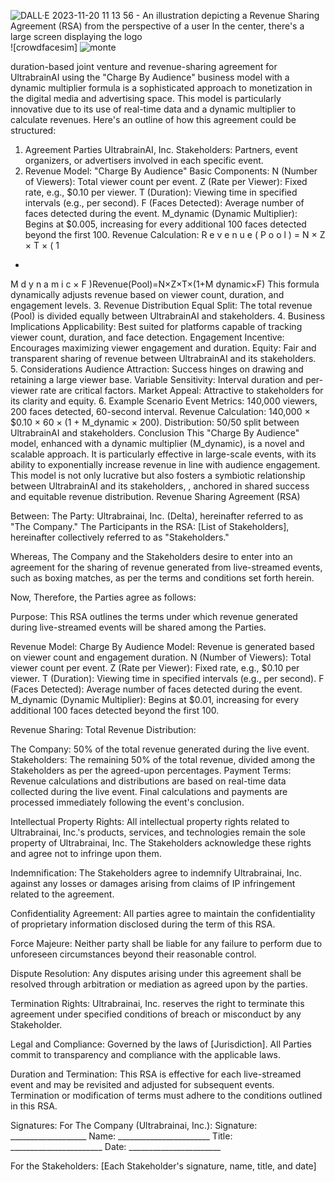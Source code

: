 

![DALL·E 2023-11-20 11 13 56 - An illustration depicting a Revenue Sharing Agreement (RSA) from the perspective of a user  In the center, there's a large screen displaying the logo ](https://github.com/BlackBoyZeus/Ultrabrainai/assets/128257630/b4c4f7dc-9349-4b6c-941f-63b3190ab21f)![crowdfacesim]
![monte](https://github.com/BlackBoyZeus/Ultrabrainai/assets/128257630/39360e86-6245-4678-b8df-27dcf662e852)



duration-based joint venture and revenue-sharing agreement for UltrabrainAI using the "Charge By Audience" business model with a dynamic multiplier formula is a sophisticated approach to monetization in the digital media and advertising space. This model is particularly innovative due to its use of real-time data and a dynamic multiplier to calculate revenues. Here's an outline of how this agreement could be structured:

1. Agreement Parties
UltrabrainAI, Inc.
Stakeholders: Partners, event organizers, or advertisers involved in each specific event.
2. Revenue Model: "Charge By Audience"
Basic Components:
N (Number of Viewers): Total viewer count per event.
Z (Rate per Viewer): Fixed rate, e.g., $0.10 per viewer.
T (Duration): Viewing time in specified intervals (e.g., per second).
F (Faces Detected): Average number of faces detected during the event.
M_dynamic (Dynamic Multiplier): Begins at $0.005, increasing for every additional 100 faces detected beyond the first 100.
Revenue Calculation:
R
e
v
e
n
u
e
(
P
o
o
l
)
=
N
×
Z
×
T
×
(
1
+
M
d
y
n
a
m
i
c
×
F
)Revenue(Pool)=N×Z×T×(1+M 
dynamic×F)
This formula dynamically adjusts revenue based on viewer count, duration, and engagement levels.
3. Revenue Distribution
Equal Split: The total revenue (Pool) is divided equally between UltrabrainAI and stakeholders.
4. Business Implications
Applicability: Best suited for platforms capable of tracking viewer count, duration, and face detection.
Engagement Incentive: Encourages maximizing viewer engagement and duration.
Equity: Fair and transparent sharing of revenue between UltrabrainAI and its stakeholders.
5. Considerations
Audience Attraction: Success hinges on drawing and retaining a large viewer base.
Variable Sensitivity: Interval duration and per-viewer rate are critical factors.
Market Appeal: Attractive to stakeholders for its clarity and equity.
6. Example Scenario
Event Metrics: 140,000 viewers, 200 faces detected, 60-second interval.
Revenue Calculation: 140,000 × $0.10 × 60 × (1 + M_dynamic × 200).
Distribution: 50/50 split between UltrabrainAI and stakeholders.
Conclusion
This "Charge By Audience" model, enhanced with a dynamic multiplier (M_dynamic), is a novel and scalable approach. It is particularly effective in large-scale events, with its ability to exponentially increase revenue in line with audience engagement. This model is not only lucrative but also fosters a symbiotic relationship between UltrabrainAI and its stakeholders, , anchored in shared success and equitable revenue distribution.
Revenue Sharing Agreement (RSA)

Between: The Party: Ultrabrainai, Inc. (Delta), hereinafter referred to as "The Company." The Participants in the RSA: [List of Stakeholders], hereinafter collectively referred to as "Stakeholders."

Whereas, The Company and the Stakeholders desire to enter into an agreement for the sharing of revenue generated from live-streamed events, such as boxing matches, as per the terms and conditions set forth herein.

Now, Therefore, the Parties agree as follows:

Purpose: This RSA outlines the terms under which revenue generated during live-streamed events will be shared among the Parties.

Revenue Model: Charge By Audience Model: Revenue is generated based on viewer count and engagement duration. N (Number of Viewers): Total viewer count per event. Z (Rate per Viewer): Fixed rate, e.g., $0.10 per viewer. T (Duration): Viewing time in specified intervals (e.g., per second). F (Faces Detected): Average number of faces detected during the event. M_dynamic (Dynamic Multiplier): Begins at $0.01, increasing for every additional 100 faces detected beyond the first 100.

Revenue Sharing: Total Revenue Distribution:

The Company: 50% of the total revenue generated during the live event.
Stakeholders: The remaining 50% of the total revenue, divided among the Stakeholders as per the agreed-upon percentages.
Payment Terms: Revenue calculations and distributions are based on real-time data collected during the live event. Final calculations and payments are processed immediately following the event's conclusion.

Intellectual Property Rights: All intellectual property rights related to Ultrabrainai, Inc.'s products, services, and technologies remain the sole property of Ultrabrainai, Inc. The Stakeholders acknowledge these rights and agree not to infringe upon them.

Indemnification: The Stakeholders agree to indemnify Ultrabrainai, Inc. against any losses or damages arising from claims of IP infringement related to the agreement.

Confidentiality Agreement: All parties agree to maintain the confidentiality of proprietary information disclosed during the term of this RSA.

Force Majeure: Neither party shall be liable for any failure to perform due to unforeseen circumstances beyond their reasonable control.

Dispute Resolution: Any disputes arising under this agreement shall be resolved through arbitration or mediation as agreed upon by the parties.

Termination Rights: Ultrabrainai, Inc. reserves the right to terminate this agreement under specified conditions of breach or misconduct by any Stakeholder.

Legal and Compliance: Governed by the laws of [Jurisdiction]. All Parties commit to transparency and compliance with the applicable laws.

Duration and Termination: This RSA is effective for each live-streamed event and may be revisited and adjusted for subsequent events. Termination or modification of terms must adhere to the conditions outlined in this RSA.

Signatures: For The Company (Ultrabrainai, Inc.): Signature: ___________________ Name: _______________________ Title: _______________________ Date: _______________________

For the Stakeholders: [Each Stakeholder's signature, name, title, and date]
